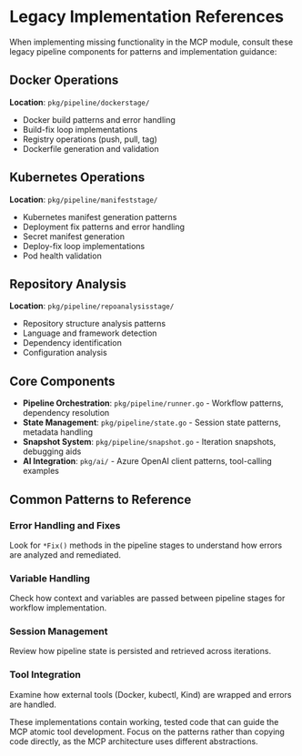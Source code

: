 # Legacy Implementation References

When implementing missing functionality in the MCP module, consult these legacy pipeline components for patterns and implementation guidance:

## Docker Operations
**Location**: `pkg/pipeline/dockerstage/`
- Docker build patterns and error handling
- Build-fix loop implementations
- Registry operations (push, pull, tag)
- Dockerfile generation and validation

## Kubernetes Operations  
**Location**: `pkg/pipeline/manifeststage/`
- Kubernetes manifest generation patterns
- Deployment fix patterns and error handling
- Secret manifest generation
- Deploy-fix loop implementations
- Pod health validation

## Repository Analysis
**Location**: `pkg/pipeline/repoanalysisstage/`
- Repository structure analysis patterns
- Language and framework detection
- Dependency identification
- Configuration analysis

## Core Components
- **Pipeline Orchestration**: `pkg/pipeline/runner.go` - Workflow patterns, dependency resolution
- **State Management**: `pkg/pipeline/state.go` - Session state patterns, metadata handling
- **Snapshot System**: `pkg/pipeline/snapshot.go` - Iteration snapshots, debugging aids
- **AI Integration**: `pkg/ai/` - Azure OpenAI client patterns, tool-calling examples

## Common Patterns to Reference

### Error Handling and Fixes
Look for `*Fix()` methods in the pipeline stages to understand how errors are analyzed and remediated.

### Variable Handling
Check how context and variables are passed between pipeline stages for workflow implementation.

### Session Management
Review how pipeline state is persisted and retrieved across iterations.

### Tool Integration
Examine how external tools (Docker, kubectl, Kind) are wrapped and errors are handled.

These implementations contain working, tested code that can guide the MCP atomic tool development. Focus on the patterns rather than copying code directly, as the MCP architecture uses different abstractions.